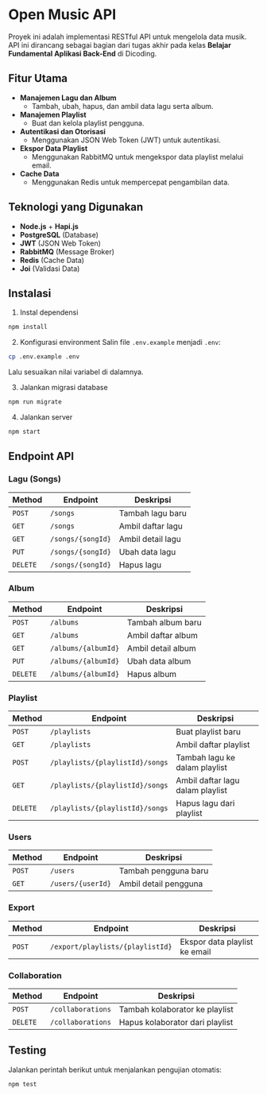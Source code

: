 # Open Music API

Proyek ini adalah implementasi RESTful API untuk mengelola data musik. API ini dirancang sebagai bagian dari tugas akhir pada kelas **Belajar Fundamental Aplikasi Back-End** di Dicoding.

## Fitur Utama
- **Manajemen Lagu dan Album**
  - Tambah, ubah, hapus, dan ambil data lagu serta album.
- **Manajemen Playlist**
  - Buat dan kelola playlist pengguna.
- **Autentikasi dan Otorisasi**
  - Menggunakan JSON Web Token (JWT) untuk autentikasi.
- **Ekspor Data Playlist**
  - Menggunakan RabbitMQ untuk mengekspor data playlist melalui email.
- **Cache Data**
  - Menggunakan Redis untuk mempercepat pengambilan data.

## Teknologi yang Digunakan
- **Node.js** + **Hapi.js**
- **PostgreSQL** (Database)
- **JWT** (JSON Web Token)
- **RabbitMQ** (Message Broker)
- **Redis** (Cache Data)
- **Joi** (Validasi Data)

## Instalasi
1. Instal dependensi
```bash
npm install
```

2. Konfigurasi environment
Salin file `.env.example` menjadi `.env`:
```bash
cp .env.example .env
```
Lalu sesuaikan nilai variabel di dalamnya.

3. Jalankan migrasi database
```bash
npm run migrate
```

4. Jalankan server
```bash
npm start
```

## Endpoint API

### Lagu (Songs)
| Method | Endpoint             | Deskripsi                    |
|---------|----------------------|------------------------------|
| `POST`   | `/songs`              | Tambah lagu baru             |
| `GET`    | `/songs`              | Ambil daftar lagu            |
| `GET`    | `/songs/{songId}`     | Ambil detail lagu            |
| `PUT`    | `/songs/{songId}`     | Ubah data lagu               |
| `DELETE` | `/songs/{songId}`     | Hapus lagu                   |

### Album
| Method | Endpoint              | Deskripsi                    |
|---------|-----------------------|------------------------------|
| `POST`   | `/albums`              | Tambah album baru            |
| `GET`    | `/albums`              | Ambil daftar album           |
| `GET`    | `/albums/{albumId}`    | Ambil detail album           |
| `PUT`    | `/albums/{albumId}`    | Ubah data album              |
| `DELETE` | `/albums/{albumId}`    | Hapus album                  |

### Playlist
| Method | Endpoint                     | Deskripsi                        |
|---------|------------------------------|----------------------------------|
| `POST`   | `/playlists`                 | Buat playlist baru                |
| `GET`    | `/playlists`                 | Ambil daftar playlist             |
| `POST`   | `/playlists/{playlistId}/songs` | Tambah lagu ke dalam playlist     |
| `GET`    | `/playlists/{playlistId}/songs` | Ambil daftar lagu dalam playlist  |
| `DELETE` | `/playlists/{playlistId}/songs` | Hapus lagu dari playlist          |

### Users
| Method | Endpoint             | Deskripsi                    |
|---------|----------------------|------------------------------|
| `POST`   | `/users`              | Tambah pengguna baru         |
| `GET`    | `/users/{userId}`     | Ambil detail pengguna        |

### Export
| Method | Endpoint             | Deskripsi                    |
|---------|----------------------|------------------------------|
| `POST`   | `/export/playlists/{playlistId}` | Ekspor data playlist ke email |

### Collaboration
| Method | Endpoint                     | Deskripsi                        |
|---------|------------------------------|----------------------------------|
| `POST`   | `/collaborations`            | Tambah kolaborator ke playlist   |
| `DELETE` | `/collaborations`            | Hapus kolaborator dari playlist  |

## Testing
Jalankan perintah berikut untuk menjalankan pengujian otomatis:
```bash
npm test
```
